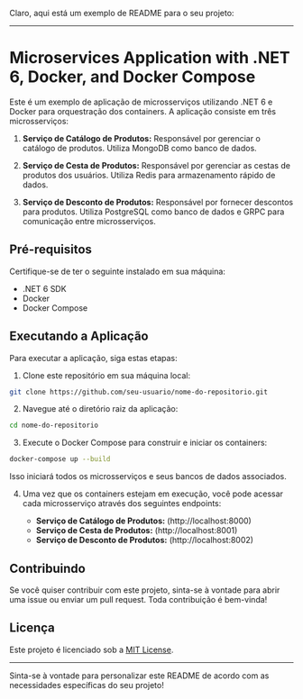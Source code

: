 Claro, aqui está um exemplo de README para o seu projeto:

---

# Microservices Application with .NET 6, Docker, and Docker Compose

Este é um exemplo de aplicação de microsserviços utilizando .NET 6 e Docker para orquestração dos containers. A aplicação consiste em três microsserviços:

1. **Serviço de Catálogo de Produtos:** Responsável por gerenciar o catálogo de produtos. Utiliza MongoDB como banco de dados.

2. **Serviço de Cesta de Produtos:** Responsável por gerenciar as cestas de produtos dos usuários. Utiliza Redis para armazenamento rápido de dados.

3. **Serviço de Desconto de Produtos:** Responsável por fornecer descontos para produtos. Utiliza PostgreSQL como banco de dados e GRPC para comunicação entre microsserviços.

## Pré-requisitos

Certifique-se de ter o seguinte instalado em sua máquina:

- .NET 6 SDK
- Docker
- Docker Compose

## Executando a Aplicação

Para executar a aplicação, siga estas etapas:

1. Clone este repositório em sua máquina local:

```bash
git clone https://github.com/seu-usuario/nome-do-repositorio.git
```

2. Navegue até o diretório raiz da aplicação:

```bash
cd nome-do-repositorio
```

3. Execute o Docker Compose para construir e iniciar os containers:

```bash
docker-compose up --build
```

Isso iniciará todos os microsserviços e seus bancos de dados associados.

4. Uma vez que os containers estejam em execução, você pode acessar cada microsserviço através dos seguintes endpoints:

   - **Serviço de Catálogo de Produtos:** (http://localhost:8000)
   - **Serviço de Cesta de Produtos:** (http://localhost:8001)
   - **Serviço de Desconto de Produtos:** (http://localhost:8002)

## Contribuindo

Se você quiser contribuir com este projeto, sinta-se à vontade para abrir uma issue ou enviar um pull request. Toda contribuição é bem-vinda!

## Licença

Este projeto é licenciado sob a [MIT License](LICENSE).

---

Sinta-se à vontade para personalizar este README de acordo com as necessidades específicas do seu projeto!
